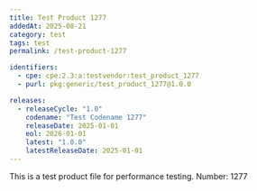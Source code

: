 ```yaml
---
title: Test Product 1277
addedAt: 2025-08-21
category: test
tags: test
permalink: /test-product-1277

identifiers:
  - cpe: cpe:2.3:a:testvendor:test_product_1277
  - purl: pkg:generic/test_product_1277@1.0.0

releases:
  - releaseCycle: "1.0"
    codename: "Test Codename 1277"
    releaseDate: 2025-01-01
    eol: 2026-01-01
    latest: "1.0.0"
    latestReleaseDate: 2025-01-01
---
```


This is a test product file for performance testing. Number: 1277
